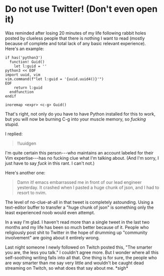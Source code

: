 # Do not use Twitter! (Don't even open it)

Was reminded after losing 20 minutes of my life following rabbit holes posted by clueless people that there is nothing I want to read (mostly because of complete and total lack of any basic relevant experience). Here's an example:

```vim
if has('python3')
  function! Guid()
    let l:guid = ''
python3 << EOF
import uuid, vim
vim.command(f"let l:guid = '{uuid.uuid4()}'")
EOF
    return l:guid
  endfunction
endif

inoremap <expr> <c-g> Guid()
```

That's right, not only do you have to have Python installed for this to work, but you will now be burning C-g into your muscle memory, so *fucking* stupid.

I replied:

> !!uuidgen

I'm quite certain this person---who maintains an account labeled for their Vim expertise---has no fucking clue what I'm talking about. (And I'm sorry, I just have to say *fuck* in this rant. I can't not.)

Here's another one:

> Damn it! emacs embarrassed me in front of our lead engineer yesterday. It crashed when I pasted a huge chunk of json, and I had to resort to nvim.

The level of no-clue-at-all in that tweet is completely astounding. Using a text-editor buffer to transfer a "huge chunk of json" is something only the least experienced noob would even attempt.

In a way I'm glad. I haven't read more than a single tweet in the last two months and my life has been so much better because of it. People who religiously post shit to Twitter in the hope of drumming up "community involvement" are going about it entirely wrong.

Last night someone I newly followed on Twitch posted this, "The smarter you are, the less you talk." I couldn't agree more. But I wonder where all this self-soothing writing falls into all that. One thing is for sure, the people who are *way* smarter than me say very little and wouldn't be caught dead streaming on Twitch, so what does that say about me. \*sigh\*

